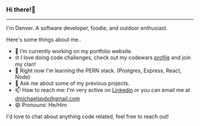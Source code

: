 ### Hi there!👋

---

I'm Denver. A software developer, foodie, and outdoor enthusiast. 

Here's some things about me..

- 🔭 I’m currently working on my portfolio website.
- 🌐 I love doing code challenges, check out my codewars [profile](https://www.codewars.com/users/denvermccarthy) and join my clan!
- 🌱 Right now I'm learning the PERN stack. (Postgres, Express, React, Node)
- 💬 Ask me about some of my previous projects.
- 📫 How to reach me: I'm very active on [Linkedin](https://www.linkedin.com/in/denvermccarthy/) or you can email me at dmichaelspdx@gmail.com
- 😄 Pronouns: He/Him

I'd love to chat about anything code related, feel free to reach out!
